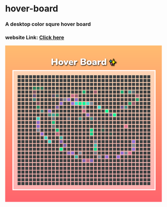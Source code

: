 # hover-board

### A desktop color squre hover board

### website Link: [Click here](myLib/README.md)

![alt text](https://github.com/develad/hover-board/blob/main/image.png)
